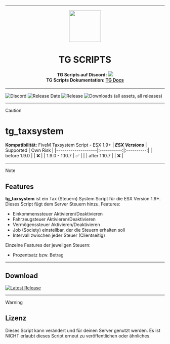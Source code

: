 <p align="center">
    <hr>
        <p align="center">
            <img src="https://avatars.githubusercontent.com/u/180347510?s=200&v=4" width="100" height="100"></img>
        </p>
    <h1 align="center">
    TG SCRIPTS
    </h1>
    <h4 align="center">
    <b>TG Scripts auf Discord: </b><a href="https://discord.gg/X2zxGxY6XY"><img src="https://discordapp.com/api/guilds/1101900001392721931/widget.png?style=shield"></img></a>
    <br/>
    <b>TG Scripts Dokumentation: </b><a href="https://tg-scripts.gitbook.io/tg-docs">TG Docs</a>
    </h4>
    <hr>
</p>

![Discord](https://img.shields.io/discord/1101900001392721931?label=Discord%20Server) 
![Release Date](https://img.shields.io/github/release-date/TGScripts/tg_taxsystem?label=Last%20Release%20Date) 
![Release](https://img.shields.io/github/v/release/TGScripts/tg_taxsystem?label=Last%20Release%20(Download%20below)) 
![Downloads (all assets, all releases)](https://img.shields.io/github/downloads/TGScripts/tg_taxsystem/total?label=Downloads)

---
> [!CAUTION]
> # tg_taxsystem
> **Kompatibilität:** FiveM Taxsystem Script - ESX 1.9+
> | **_ESX Versions_** | Supported | Own Risk |
> |--------------------|:-----------:|:----------:|
> | before 1.9.0       |           |     ❌    |
> | 1.9.0 - 1.10.7     |     ✅   |            |
> | after 1.10.7       |           |     ❌    |

<hr>

> [!NOTE]
> ## Features
> **tg_taxsystem** ist ein Tax (Steuern) System Script für die ESX Version 1.9+. Dieses Script fügt dem Server Steuern hinzu.
> Features:
> - Einkommenssteuer Aktivieren/Deaktivieren
> - Fahrzeugsteuer Aktivieren/Deaktivieren
> - Vermögenssteuer Aktivieren/Deaktivieren
> - Job (Society) einstellbar, der die Steuern erhalten soll
> - Intervall zwischen jeder Steuer (Clientseitig)
>
> Einzelne Features der jeweligen Steuern:
> - Prozentsatz bzw. Betrag

<hr>

## Download
[![Latest Release](https://img.shields.io/github/v/release/TGScripts/tg_taxsystem?label=latest)](https://github.com/TGScripts/tg_taxsystem/releases/latest)

<hr>

> [!WARNING]
> ## Lizenz
> Dieses Script kann verändert und für deinen Server genutzt werden. Es ist NICHT erlaubt dieses Script erneut zu veröffentlichen oder ähnliches.
